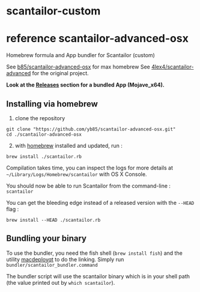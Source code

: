 # scantailor-custom
# reference scantailor-advanced-osx
Homebrew formula and App bundler for Scantailor (custom)

See [b85/scantailor-advanced-osx](https://github.com/yb85/scantailor-advanced-osx) for max homebrew 
See [4lex4/scantailor-advanced](https://github.com/4lex4/scantailor-advanced) for the original project.

**Look at the [Releases](https://github.com/yb85/scantailor-advanced-osx/releases) section for a bundled App (Mojave_x64).**

## Installing via homebrew

1. clone the repository
```
git clone "https://github.com/yb85/scantailor-advanced-osx.git"
cd ./scantailor-advanced-osx
```

2. with [homebrew](https://brew.sh) installed and updated, run :

```
brew install ./scantailor.rb
```
Compilation takes time, you can inspect the logs for more details at `~/Library/Logs/Homebrew/scantailor` with OS X Console.

You should now be able to run Scantailor from the command-line : `scantailor`

You can get the bleeding edge instead of a released version with the `--HEAD` flag :

```
brew install --HEAD ./scantailor.rb
```

## Bundling your binary
To use the bundler, you need the fish shell (`brew install fish`) and the utility [macdeployqt](https://doc.qt.io/qt-5.9/osx-deployment.html) to do the linking. Simply run `bundler/scantailor_bundler.command`

The bundler script will use the scantailor binary which is in your shell path (the value printed out by `which scantailor`).
